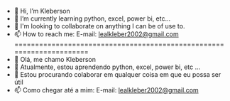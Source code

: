 - 👋 Hi, I’m Kleberson
- 🌱 I’m currently learning python, excel, power bi, etc...
- 💞️ I'm looking to collaborate on anything I can be of use to.
- 📫 How to reach me: E-mail: lealkleber2002@gmail.com
=====================================================================
- 👋 Olá, me chamo Kleberson
- 🌱 Atualmente, estou aprendendo python, excel, power bi, etc ...
- 💞️ Estou procurando colaborar em qualquer coisa em que eu possa ser útil
- 📫 Como chegar até a mim: E-mail: lealkleber2002@gmail.com

<!---
Klebin17/Klebin17 is a ✨ special ✨ repository because its `README.md` (this file) appears on your GitHub profile.
You can click the Preview link to take a look at your changes.
--->
